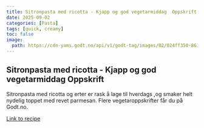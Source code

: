```yaml
---
title: Sitronpasta med ricotta - Kjapp og god vegetarmiddag  Oppskrift
date: 2025-09-02
categories: [Pasta]
tags: [quick, creamy]
toc: false
image:
  path: https://cdn-yams.godt.no/api/v1/godt-tag/images/02/024ff350-8619-4e39-b406-dd79d8f4f2f0%3Frule%3Dw4000_auto
---
```


## Sitronpasta med ricotta - Kjapp og god vegetarmiddag  Oppskrift

Sitronpasta med ricotta og erter er rask å lage til hverdags ,og smaker helt nydelig toppet med revet parmesan. Flere vegetaroppskrifter får du på Godt.no.

[Link to recipe](https://www.godt.no/oppskrifter/pasta/10719/sitronpasta)

  